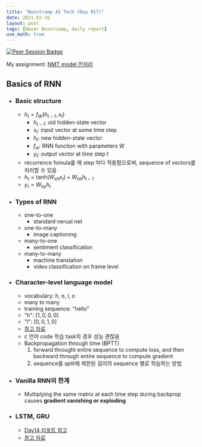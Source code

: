 ```yaml
---
title: "Boostcamp AI Tech (Day 017)"
date: 2021-02-16
layout: post
tags: [Naver Boostcamp, daily report]
use_math: true
---
```


[![Peer Session Badge](https://img.shields.io/badge/Peer%20Session-CC527A?style=flat)](../peer_session/day017.html)

My assignment: [NMT model 전처리](https://colab.research.google.com/drive/1QVjGgmxGp2EX14ek_-Zfj9M9BzkvvA3_?usp=sharing)

## Basics of RNN
* ### Basic structure
    * $h_t = f_W(h_{t-1}, x_t)$
        * $h_{t-1}$: old hidden-state vector
        * $x_t$: input vector at some time step
        * $h_t$: new hidden-state vector
        * $f_w$: RNN function with parameters $W$
        * $y_t$: output vector at time step $t$
    * recurrence fomula를 매 step 마다 적용함으로써, sequence of vectors를 처리할 수 있음
    * $h_t = \text{tanh}(W_{xh}x_t) + W_{hh}h_{t-1}$
    * $y_t = W_{hy}h_t$
* ### Types of RNN
    * one-to-one
        * standard nerual net
    * one-to-many
        * image captioning
    * many-to-one
        * sentiment classification
    * many-to-many
        * machine translation
        * video classification on frame level
* ### Character-level language model
    * vocabulary: h, e, l, o
    * many to many
    * training sequence: "hello"
    * "h": $[1, 0, 0, 0]$
    * "l": $[0,0,1,0]$
    * [참고 자료](http://karpathy.github.io/2015/05/21/rnn-effectiveness/)
    * c 언어 code 학습 task의 경우 성능 괜찮음
    * Backpropagation through time (BPTT)
        1. forward throught entire sequence to compute loss, and then backward through entire sequence to compute gradient
        2. sequence를 split해 제한된 길이의 sequence 별로 학습하는 방법
* ### Vanilla RNN의 한계
    * Multiplying the same matrix at each time step during backprop causes **gradient vanishing or exploding**
* ### LSTM, GRU
    * [Day14 리포트 참고](https://philgineer.github.io/boostcamp-014)
    * [참고 자료](http://colah.github.io/posts/2015-08-Understanding-LSTMs/)
<br><br>